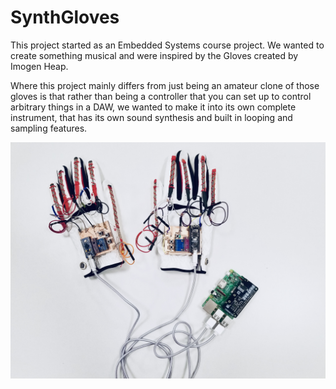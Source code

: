 # SynthGloves
This project started as an Embedded Systems course project. We wanted to create something musical and were inspired by the Gloves created by Imogen Heap. 

Where this project mainly differs from just being an amateur clone of those gloves is that rather than being a controller that you can set up to control arbitrary things in a DAW, we wanted to make it into its own complete instrument, that has its own sound synthesis and built in looping and sampling features.  

![alt text](https://github.com/sambagley/SynthGloves/blob/master/DualGlovesWithPi.JPEG?raw=true)

